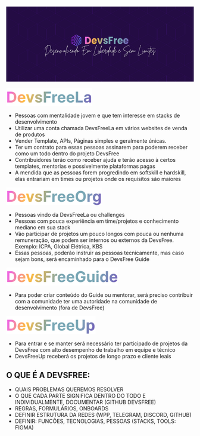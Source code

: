 ![DevsFree](/Assets/Images/repositorios/DevsFree-Banner.png)

![DevsFreeLa](/Assets/Icons/repositorios/DevsFreeLa40.png)

- Pessoas com mentalidade jovem e que tem interesse em stacks de desenvolvimento
- Utilizar uma conta chamada DevsFreeLa em vários websites de venda de produtos
- Vender Template, APIs, Páginas simples e geralmente únicas.
- Ter um contrato para essas pessoas assinarem para poderem receber como um todo dentro do projeto DevsFree
- Contribuidores terão como receber ajuda e terão acesso à certos templates, mentorias e possivelmente plataformas pagas
- A mendida que as pessoas forem progredindo em softskill e hardskill, elas entrariam em times ou projetos onde os requisitos são maiores

![DevsFreeLa](/Assets/Icons/repositorios/DevsFreeOrg40.png)

- Pessoas vindo da DevsFreeLa ou challenges
- Pessoas com pouca experiência em time/projetos e conhecimento mediano em sua stack
- Vão participar de projetos um pouco longos com pouca ou nenhuma remuneração, que podem ser internos ou externos da DevsFree. Exemplo: ICPA, Global Elétrica, KBS
- Essas pessoas, poderão instruir as pessoas tecnicamente, mas caso sejam bons, será encaminhado para o DevsFree Guide

![DevsFreeLa](/Assets/Icons/repositorios/DevsFreeGuide40.png)

- Para poder criar conteúdo do Guide ou mentorar, será preciso contribuir com a comunidade ter uma autoridade na comunidade de desenvolvimento (fora de DevsFree)

![DevsFreeLa](/Assets/Icons/repositorios/DevsFreeUp40.png)

- Para entrar e se manter será necessário ter participado de projetos da DevsFree com alto desempenho de trabalho em equipe e técnico
- DevsFreeUp receberá os projetos de longo prazo e cliente leais

## O QUE É A DEVSFREE:

- QUAIS PROBLEMAS QUEREMOS RESOLVER
- O QUE CADA PARTE SIGNIFICA DENTRO DO TODO E INDIVIDUALMENTE, DOCUMENTAR (GITHUB DEVSFREE)
- REGRAS, FORMULÁRIOS, ONBOARDS 
- DEFINIR ESTRUTURA DA REDES (WPP, TELEGRAM, DISCORD, GITHUB)
- DEFINIR: FUNCÕES, TECNOLOGIAS, PESSOAS (STACKS, TOOLS: FIGMA)
